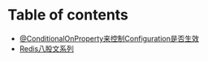 # Table of contents

* [@ConditionalOnProperty来控制Configuration是否生效](README.md)
* [Redis八股文系列](redis-ba-gu-wen-xi-lie.md)
